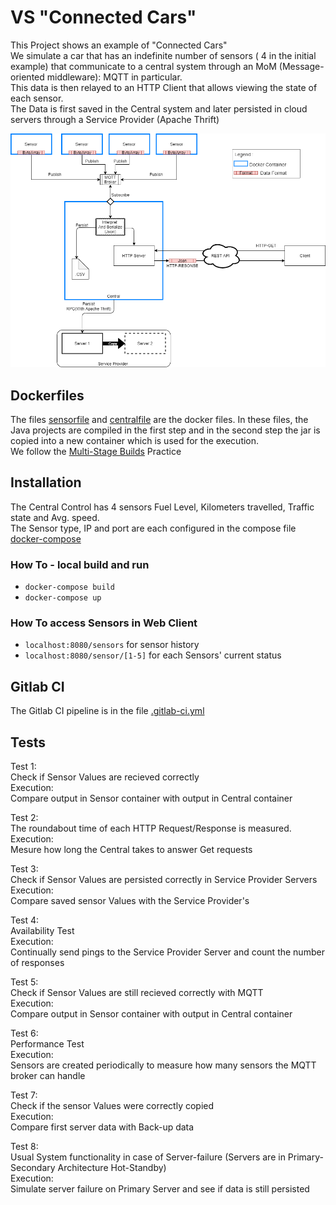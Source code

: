 # VS "Connected Cars" 
This Project shows an example of "Connected Cars"  
We simulate a car that has an indefinite number of sensors ( 4 in the initial example) that communicate to a central system through an MoM (Message-oriented middleware): MQTT in particular.  
This data is then relayed to an HTTP Client that allows viewing the state of each sensor.  
The Data is first saved in the Central system and later persisted in cloud servers through a Service Provider (Apache Thrift)  
  
![DesignDoc](./VS_Praktikum_Design.png)  
## Dockerfiles

The files [sensorfile](sensorfile) and [centralfile](centralfile) are the docker files. In these files, the Java projects are compiled in the first step and in the second step the jar is copied into a new container which is used for the execution.  
We follow the [Multi-Stage Builds](https://docs.docker.com/develop/develop-images/multistage-build/) Practice   

## Installation

The Central Control has 4 sensors Fuel Level, Kilometers travelled, Traffic state and Avg. speed.  
The Sensor type, IP and port are each configured in the compose file [docker-compose](docker-compose.yml )  

### How To - local build and run
- `docker-compose build`  
- `docker-compose up`  

### How To access Sensors in Web Client  
- `localhost:8080/sensors` for sensor history  
- `localhost:8080/sensor/[1-5]` for each Sensors' current status  

## Gitlab CI
The Gitlab CI pipeline is in the file [.gitlab-ci.yml](.gitlab-ci.yml)  

## Tests

Test 1:  
Check if Sensor Values are recieved correctly  
Execution:  
Compare output in Sensor container with output in Central container  
  
Test 2:  
The roundabout time of each HTTP Request/Response is measured.  
Execution:  
Mesure how long the Central takes to answer Get requests  
  
Test 3:  
Check if Sensor Values are persisted correctly in Service Provider Servers  
Execution:  
Compare saved sensor Values with the Service Provider's  
  
Test 4:  
Availability Test  
Execution:  
Continually send pings to the Service Provider Server and count the number of responses   
  
Test 5:  
Check if Sensor Values are still recieved correctly with MQTT  
Execution:  
Compare output in Sensor container with output in Central container  
  
Test 6:  
Performance Test  
Execution:  
Sensors are created periodically to measure how many sensors the MQTT broker can handle  
  
Test 7:  
Check if the sensor Values were correctly copied  
Execution:  
Compare first server data with Back-up data  
  
Test 8:  
Usual System functionality in case of Server-failure (Servers are in Primary-Secondary Architecture Hot-Standby)  
Execution:  
Simulate server failure on Primary Server and see if data is still persisted   